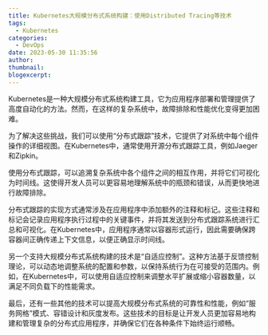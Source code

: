 ```yaml
---
title: Kubernetes大规模分布式系统构建：使用Distributed Tracing等技术
tags:
  - Kubernetes
categories:
  - DevOps
date: 2023-05-30 11:35:56
author:
thumbnail:
blogexcerpt:
---
```

Kubernetes是一种大规模分布式系统构建工具，它为应用程序部署和管理提供了高度自动化的方法。然而，在这样的复杂系统中，故障排除和性能优化变得更加困难。

为了解决这些挑战，我们可以使用“分布式跟踪”技术，它提供了对系统中每个组件操作的详细视图。在Kubernetes中，通常使用开源分布式跟踪工具，例如Jaeger和Zipkin。

使用分布式跟踪，可以追溯复杂系统中各个组件之间的相互作用，并将它们可视化为时间线。这使得开发人员可以更容易地理解系统中的瓶颈和错误，从而更快地进行故障排除。

分布式跟踪的实现方式通常涉及在应用程序中添加额外的注释和标记。这些注释和标记会记录应用程序执行过程中的关键事件，并将其发送到分布式跟踪系统进行汇总和可视化。在Kubernetes中，应用程序通常以容器形式运行，因此需要确保跨容器间正确传递上下文信息，以便正确显示时间线。

另一个支持大规模分布式系统构建的技术是“自适应控制”。这种方法基于反馈控制理论，可以动态地调整系统的配置和参数，以保持系统行为在可接受的范围内。例如，在Kubernetes中，可以使用自适应控制来调整水平扩展或缩小容器数量，以满足不同负载下的性能需求。

最后，还有一些其他的技术可以提高大规模分布式系统的可靠性和性能，例如“服务网格”模式、容错设计和灰度发布。这些技术的目标是让开发人员更加容易地构建和管理复杂的分布式应用程序，并确保它们在各种条件下始终运行顺畅。

